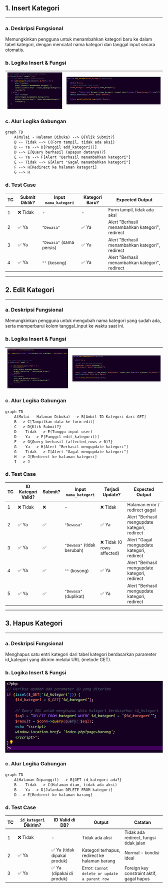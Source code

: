 ## 1. Insert Kategori

---
### a. Deskripsi Fungsional
Memungkinkan pengguna untuk menambahkan kategori baru ke dalam tabel kategori, dengan mencatat nama kategori dan tanggal input secara otomatis.


### b. Logika Insert & Fungsi
| ![](insert.png) | ![](add_kategori.png) |
|------------------|---------------------|


### c. Alur Logika Gabungan
```
graph TD
    A(Mulai - Halaman Dibuka) --> B{Klik Submit?}
    B -- Tidak --> C(Form tampil, tidak ada aksi)
    B -- Ya --> D[Panggil add_kategori()]
    D --> E{Query berhasil (apapun datanya)?}
    E -- Ya --> F[Alert "Berhasil menambahkan kategori"]
    E -- Tidak --> G[Alert "Gagal menambahkan kategori"]
    F --> H[Redirect ke halaman kategori]
    G --> H
```

### d. Test Case 
| TC | Submit Diklik? | Input `nama_kategori`     | Kategori Baru?                                                 | Expected Output                                                              |
| -- | -------------- | ------------------------- | -------------------------------------------------------------- | ---------------------------------------------------------------------------- |
| 1  | ❌ Tidak        | -                         | -                                                              | Form tampil, tidak ada aksi                                                  |
| 2  | ✅ Ya           | `"Dewasa"`                | ✅ Ya                                                           | Alert "Berhasil menambahkan kategori", redirect                              |
| 3  | ✅ Ya           | `"Dewasa"` (sama persis)  | ✅ Ya                                                           | Alert "Berhasil menambahkan kategori", redirect                              |
| 4  | ✅ Ya           | `""` (kosong)             | ✅ Ya                                                           | Alert "Berhasil menambahkan kategori", redirect                              |

---

## 2. Edit Kategori

---
### a. Deskripsi Fungsional
Memungkinkan pengguna untuk mengubah nama kategori yang sudah ada, serta memperbarui kolom tanggal_input ke waktu saat ini.


### b. Logika Insert & Fungsi
| ![](edit.png) | ![](edit_kategori.png) |
|------------------|---------------------|


### c. Alur Logika Gabungan
```
graph TD
    A(Mulai - Halaman Dibuka) --> B[Ambil ID Kategori dari GET]
    B --> C[Tampilkan data ke form edit]
    C --> D{Klik Submit?}
    D -- Tidak --> E(Tunggu input user)
    D -- Ya --> F[Panggil edit_kategori()]
    F --> G{Query berhasil (affected_rows > 0)?}
    G -- Ya --> H[Alert "Berhasil mengupdate kategori"]
    G -- Tidak --> I[Alert "Gagal mengupdate kategori"]
    H --> J[Redirect ke halaman kategori]
    I --> J
```

### d. Test Case 
| TC | ID Kategori Valid? | Submit? | Input `nama_kategori`       | Terjadi Update?           | Expected Output                |
| -- | ------------------ | ------- | --------------------------- | ------------------------- | ------------------------------ |
| 1  | ❌ Tidak            | ❌       | -                           | ❌ Tidak                   | Halaman error / redirect gagal |
| 2  | ✅ Ya               | ✅       | `"Dewasa"`                  | ✅ Ya                      | Alert "Berhasil mengupdate kategori, redirect         |
| 3  | ✅ Ya               | ✅       | `"Dewasa"` (tidak berubah)  | ❌ Tidak (0 rows affected) | Alert "Gagal mengupdate kategori, redirect            |
| 4  | ✅ Ya               | ✅       | `""` (kosong)               | ✅ Ya                      | Alert "Berhasil mengupdate kategori, redirect         |
| 5  | ✅ Ya               | ✅       | `"Dewasa"` (duplikat)       | ✅ Ya                      | Alert "Berhasil mengupdate kategori, redirect         |
---

## 3. Hapus Kategori

---
### a. Deskripsi Fungsional
Menghapus satu entri kategori dari tabel kategori berdasarkan parameter id_kategori yang dikirim melalui URL (metode GET).


### b. Logika Insert & Fungsi
 ![](delete.png)  


### c. Alur Logika Gabungan
```
graph TD
    A(Halaman Dipanggil) --> B{GET id_kategori ada?}
    B -- Tidak --> C(Halaman diam, tidak ada aksi)
    B -- Ya --> D[Jalankan DELETE FROM kategori]
    D --> E[Redirect ke halaman barang]

```

### d. Test Case 
| TC | `id_kategori` Dikirim? | ID Valid di DB?             | Output                                        | Catatan                                   |
| -- | ---------------------- | --------------------------- | --------------------------------------------- | ----------------------------------------- |
| 1  | ❌ Tidak                | -                           | Tidak ada aksi                                | Tidak ada redirect, fungsi tidak jalan    |
| 2  | ✅ Ya                   | ✅ Ya (tidak dipakai produk) | Kategori terhapus, redirect ke halaman barang | Normal - kondisi ideal                    |
| 3  | ✅ Ya                   | ✅ Ya (dipakai di produk)    | Error: `Cannot delete or update a parent row` | Foreign key constraint aktif, gagal hapus |

